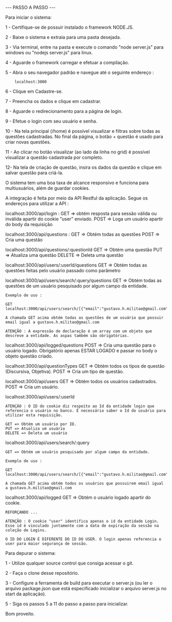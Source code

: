 --- PASSO A PASSO ---

Para iniciar o sistema:

1 - Certifique-se de possuir instalado o framework NODE.JS.


2 - Baixe o sistema e extraia para uma pasta desejada.


3 - Via terminal, entre na pasta e execute o comando "node server.js" para windows ou "nodejs server.js" para linux.


4 - Aguarde o framework carregar e efetuar a compilação.


5 - Abra o seu navegador padrão e navegue até o seguinte endereço : 

        localhost:3000

6 - Clique em Cadastre-se.


7 - Preencha os dados e clique em cadastrar.


8 - Aguarde o redirecionamento para a página de login.


9 - Efetue o login com seu usuário e senha.


10 - Na tela principal (/home) é possível visualizar e filtras sobre todas as questões cadastradas. No final da página, o botão + questão é usado para criar novas questões. 

11 - Ao clicar no botão visualizar (ao lado da linha no grid) é possível visualizar a questão cadastrada por completo.

12- Na tela de criação de questão, insira os dados da questão e clique em salvar questão para criá-la.


O sistema tem uma boa taxa de alcance responsivo e funciona para multiusuários, além de guardar cookies.

A integração é feita por meio da API Restful da aplicação. Segue os endereços para utilizar a API :

localhost:3000/api/login  :
    GET => obtém resposta para sessão válida ou inválida apartir do cookie "user" enviado.
    POST => Loga um usuário apartir do body da requisição

localhost:3000/api/questions  :
    GET => Obtém todas as questões
    POST => Cria uma questão

localhost:3000/api/questions/:questionId
    GET => Obtém uma questão
    PUT => Atualiza uma questão
    DELETE => Deleta uma questão

localhost:3000/api/users/:userId/questions
    GET => Obtém todas as questões feitas pelo usuário passado como parâmetro

localhost:3000/api/users/search/:query/questions
    GET => Obtém todas as questões de um usuário pesquisado por algum campo da entidade.

    Exemplo de uso : 
    
    GET localhost:3000/api/users/search/[{"email":"gustavo.h.militao@gmail.com"}]/questions

    A chamada GET acima obtém todas as questões de um usuário que possuir email igual a gustavo.h.militao@gmail.com

    ATENÇÃO : A expressão de declaração é um array com um objeto que descreve a entidade. As aspas também são obrigatórias.

localhost:3000/api/logged/questions
    POST => Cria uma questão para o usuário logado. Obrigatório apenas ESTAR LOGADO e passar no body o objeto questão criado.

localhost:3000/api/questionTypes
    GET => Obtém todos os tipos de questão (Discursiva, Objetiva).
    POST => Cria um tipo de questão.

localhost:3000/api/users
    GET => Obtém todos os usuários cadastrados.
    POST => Cria um usuário.

localhost:3000/api/users/:userId

    ATENÇÃO : O ID do cookie diz respeito ao Id da entidade login que referencia o usuário no banco. É necessário saber o Id do usuário para utilizar esta requisição.

    GET => Obtém um usuário por ID. 
    PUT => Atualiza um usuário
    DELETE => Deleta um usuário

localhost:3000/api/users/search/:query

    GET => Obtém um usuário pesquisado por algum campo da entidade.

    Exemplo de uso : 
    
    GET localhost:3000/api/users/search/[{"email":"gustavo.h.militao@gmail.com"}]

    A chamada GET acima obtém todos os usuários que possuirem email igual a gustavo.h.militao@gmail.com

localhost:3000/api/logged
    GET => Obtém o usuário logado apartir do cookie.
    

    REFORÇANDO ...

    ATENÇÃO : O cookie "user" identifica apenas o id da entidade Login. Esse id é vinculado juntamente com a data de expiração da sessão na coleção de Logins.

    O ID DO LOGIN É DIFERENTE DO ID DO USER. O login apenas referencia o user para maior segurança de sessão.

Para depurar o sistema:

1 - Utilize qualquer source control que consiga acessar o git.


2 - Faça o clone desse repositório.


3 - Configure a ferramenta de build para executar o server.js (ou ler o arquivo package.json que está especificado inicializar o arquivo server.js no start da aplicação).


5 - Siga os passos 5 a 11 do passo a passo para inicializar.


Bom proveito.
